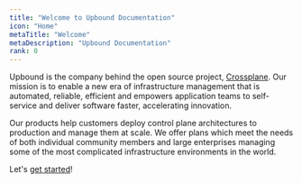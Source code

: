 ```yaml
---
title: "Welcome to Upbound Documentation"
icon: "Home"
metaTitle: "Welcome"
metaDescription: "Upbound Documentation"
rank: 0
---
```


Upbound is the company behind the open source project,
[Crossplane]. Our mission is to enable a new era of
infrastructure management that is automated, reliable, efficient and empowers
application teams to self-service and deliver software faster, accelerating
innovation.


Our products help customers deploy control plane architectures to production and
manage them at scale. We offer plans which meet the needs of both individual
community members and large enterprises managing some of the most complicated
infrastructure environments in the world.

Let's [get started]!

[Crossplane]: https://crossplane.io
[get started]: getting-started/install-and-setup
